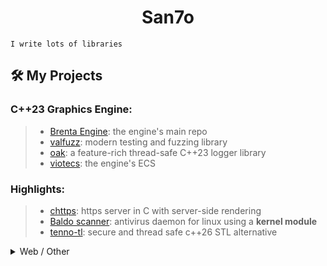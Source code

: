 <h1 align="center">San7o</h1>

```
I write lots of libraries
```

## 🛠️ My Projects
### C++23 Graphics Engine:
>- [Brenta Engine](https://github.com/San7o/Brenta-Engine): the engine's main repo
>- [valfuzz](https://github.com/San7o/valFuzz): modern testing and fuzzing library
>- [oak](https://github.com/San7o/oak): a feature-rich thread-safe C++23 logger library
>- [viotecs](https://github.com/San7o/viotecs): the engine's ECS

### Highlights:
>- [chttps](https://github.com/San7o/chttps): https server in C with server-side rendering
>- [Baldo scanner](https://github.com/San7o/Baldo-Scanner): antivirus daemon for linux using a **kernel module**
>- [tenno-tl](https://github.com/San7o/tenno-tl): secure and thread safe c++26 STL alternative

<details>
 <summary>
      Web / Other
 </summary>
 
### Web:
>- [fixmi](https://github.com/orgs/IS-FixMi/repositories): business management software using microservices.
>  [documentation](https://github.com/IS-FixMi/FixMi), 
>  [root-project](https://github.com/IS-FixMi/fixmi-compose)
>- [risto89](https://github.com/San7o/risto89-fork): online tickets market in java
>- [ledger-board](https://github.com/San7o/ledger-board): highly scalable transaction producer/consumer, built with **Kubernetes, Kafka, Django, Angular, Nginx, Redis, Celery, Docker.**
>- [webgl-markdown-portfolio](https://github.com/San7o/webgl-markdown-portfolio): a 3D renderer in WebGL and Angular
>- [elixir-blockchain](https://github.com/San7o/elixir-simple-bockchain): a simple blockchain library implemented in **elixir**.
>- [react-express-template](https://github.com/San7o/react-express-template): a meplate for web applications using node, express, typescript, react, tailwind, docker.
 
### Rust:
>- [ssap](https://github.com/San7o/ssap): local password encryption manager in **Rust**
>- [rust-lc3](https://github.com/San7o/rust-little-computer-3): implementation of a virtual machine for [LC-3](https://en.wikipedia.org/wiki/Little_Computer_3)
>- [robotUI](https://github.com/San7o/rust-robotUI): bevy visualizer for Advanced Programming 2023 @Unitn
>- [rust-pomodoro-timer](https://github.com/San7o/rust-pomodoro)
>- [rust-music-player](https://github.com/San7o/rust-music-player)

### Misc:
>- [regEZ](https://github.com/San7o/regEZ): fully constexpr regex matcher implementation in modern C++
>- [modern-cpp-template](https://github.com/San7o/modern-cpp-template): a template for c++ libraries
>- [hypr-nerd-gestures](https://github.com/San7o/hypr-nerd-gestures): control hyprland through hand gestures, using **openCV**.
>- [launchpad-app-launcher](https://github.com/San7o/launchpad-app-launcher): launch commands from a novation's launchpad
>- [modern-python-template](https://github.com/San7o/modern-python-template)
>- [youtube-minuature-generator](https://github.com/San7o/youtube-miniature-generator)

### Setup:
>- [lfs](https://github.com/San7o/lfs): my Linux From Scratch distribution
>- [mapkg](https://github.com/San7o/mapkg): my own packet manager
>- [nixos-dotfiles](https://github.com/San7o/nixos-dotfiles): my dev setup
>- [obsidian-chill-theme](https://github.com/San7o/obsidian-chill-theme): my custom obsidian theme
>- [obsidian-advanced-slided-theme](https://github.com/San7o/obsidian-advanced-slides-theme-chill): custom theme for advanced slides

</details>

